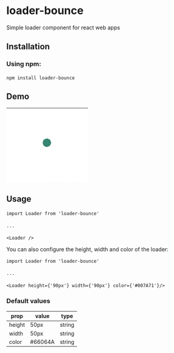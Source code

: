 # loader-bounce

Simple loader component for react web apps


Installation
------

### Using npm:

`npm install loader-bounce`

Demo
------

![Demo of loader](demo.gif)

Usage
------

```
import Loader from 'loader-bounce'

...

<Loader />
```

You can also configure the height, width and color of the loader:

```
import Loader from 'loader-bounce'

...

<Loader height={'90px'} width={'90px'} color={'#007A71'}/>
```

### Default values

| prop     | value   | type   |
| -------- | ------- | ------ |
| height   | 50px    | string |
| width    | 50px    | string |
| color    | #66064A | string |
